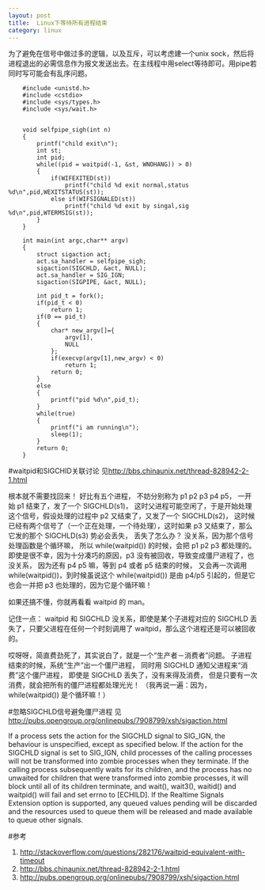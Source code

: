 ```yaml
---
layout: post
title:  Linux下等待所有进程结束
category: linux
---
```


为了避免在信号中做过多的逻辑，以及互斥，可以考虑建一个unix sock，然后将进程退出的必需信息作为报文发送出去。在主线程中用select等待即可。用pipe若同时写可能会有乱序问题。

        #include <unistd.h>
        #include <cstdio>
        #include <sys/types.h>
        #include <sys/wait.h>


        void selfpipe_sigh(int n)
        {
            printf("child exit\n");
            int st;
            int pid;
            while((pid = waitpid(-1, &st, WNOHANG)) > 0)
            {
                if(WIFEXITED(st))
                    printf("child %d exit normal,status %d\n",pid,WEXITSTATUS(st));
                else if(WIFSIGNALED(st))
                    printf("child %d exit by singal,sig %d\n",pid,WTERMSIG(st));
            }
        }

        int main(int argc,char** argv)
        {
            struct sigaction act;
            act.sa_handler = selfpipe_sigh;
            sigaction(SIGCHLD, &act, NULL);
            act.sa_handler = SIG_IGN;
            sigaction(SIGPIPE, &act, NULL);
            
            int pid_t = fork();
            if(pid_t < 0)
                return 1;
            if(0 == pid_t)
            {
                char* new_argv[]={
                    argv[1],
                    NULL
                };
                if(execvp(argv[1],new_argv) < 0)
                    return 1;
                return 0;
            }
            else
            {
                printf("pid %d\n",pid_t);
            }
            while(true)
            {
                printf("i am running\n");
                sleep(1);
            }
            return 0;
        }



#waitpid和SIGCHID关联讨论
见<http://bbs.chinaunix.net/thread-828942-2-1.html>

根本就不需要找回来！
好比有五个进程，
不妨分别称为 p1 p2 p3 p4 p5，
一开始 p1 结束了，发了一个 SIGCHLD(s1)，
这时父进程可能空闲了，于是开始处理这个信号，假设处理的过程中 p2 又结束了，又发了一个 SIGCHLD(s2)，
这时候已经有两个信号了（一个正在处理，一个待处理），这时如果 p3 又结束了，那么它发的那个 SIGCHLD(s3) 势必会丢失，
丢失了怎么办？
没关系，因为那个信号处理函数是个循环嘛，
所以 while(waitpid()) 的时候，会把 p1 p2 p3 都处理的。
即使是很不幸，因为十分凑巧的原因，p3 没有被回收，导致变成僵尸进程了，也没关系，
因为还有 p4 p5 嘛，等到 p4 或者 p5 结束的时候，
又会再一次调用 while(waitpid())，到时候虽说这个 while(waitpid()) 是由 p4/p5 引起的，但是它也会一并把 p3 也处理的，因为它是个循环嘛！

如果还搞不懂，你就再看看 waitpid 的 man。

记住一点：
waitpid 和 SIGCHLD 没关系，即使是某个子进程对应的 SIGCHLD 丢失了，只要父进程在任何一个时刻调用了 waitpid，那么这个进程还是可以被回收的。

哎呀呀，简直费劲死了，其实说白了，就是一个“生产者－消费者”问题。
子进程结束的时候，系统“生产”出一个僵尸进程，
同时用 SIGCHLD 通知父进程来“消费”这个僵尸进程，
即使是 SIGCHLD 丢失了，没有来得及消费，
但是只要有一次消费，就会把所有的僵尸进程都处理光光！
（我再说一遍：因为，while(waitpid()) 是个循环嘛！）

#忽略SIGCHLD信号避免僵尸进程
见<http://pubs.opengroup.org/onlinepubs/7908799/xsh/sigaction.html>

If a process sets the action for the SIGCHLD signal to SIG_IGN, the behaviour is unspecified, except as specified below. If the action for the SIGCHLD signal is set to SIG_IGN, child processes of the calling processes will not be transformed into zombie processes when they terminate. If the calling process subsequently waits for its children, and the process has no unwaited for children that were transformed into zombie processes, it will block until all of its children terminate, and wait(), wait3(), waitid() and waitpid() will fail and set errno to [ECHILD]. If the Realtime Signals Extension option is supported, any queued values pending will be discarded and the resources used to queue them will be released and made available to queue other signals.  
        
#参考
1. <http://stackoverflow.com/questions/282176/waitpid-equivalent-with-timeout>
1. <http://bbs.chinaunix.net/thread-828942-2-1.html>
1. <http://pubs.opengroup.org/onlinepubs/7908799/xsh/sigaction.html>